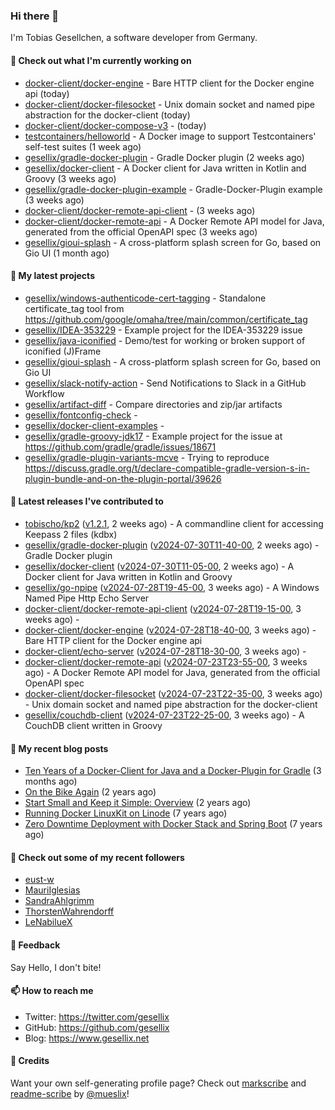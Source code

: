 ### Hi there 👋

I'm Tobias Gesellchen, a software developer from Germany.

#### 👷 Check out what I'm currently working on

- [docker-client/docker-engine](https://github.com/docker-client/docker-engine) - Bare HTTP client for the Docker engine api (today)
- [docker-client/docker-filesocket](https://github.com/docker-client/docker-filesocket) - Unix domain socket and named pipe abstraction for the docker-client (today)
- [docker-client/docker-compose-v3](https://github.com/docker-client/docker-compose-v3) -  (today)
- [testcontainers/helloworld](https://github.com/testcontainers/helloworld) - A Docker image to support Testcontainers&#39; self-test suites (1 week ago)
- [gesellix/gradle-docker-plugin](https://github.com/gesellix/gradle-docker-plugin) - Gradle Docker plugin (2 weeks ago)
- [gesellix/docker-client](https://github.com/gesellix/docker-client) - A Docker client for Java written in Kotlin and Groovy (3 weeks ago)
- [gesellix/gradle-docker-plugin-example](https://github.com/gesellix/gradle-docker-plugin-example) - Gradle-Docker-Plugin example (3 weeks ago)
- [docker-client/docker-remote-api-client](https://github.com/docker-client/docker-remote-api-client) -  (3 weeks ago)
- [docker-client/docker-remote-api](https://github.com/docker-client/docker-remote-api) - A Docker Remote API model for Java, generated from the official OpenAPI spec (3 weeks ago)
- [gesellix/gioui-splash](https://github.com/gesellix/gioui-splash) - A cross-platform splash screen for Go, based on Gio UI (1 month ago)

#### 🌱 My latest projects

- [gesellix/windows-authenticode-cert-tagging](https://github.com/gesellix/windows-authenticode-cert-tagging) - Standalone certificate_tag tool from https://github.com/google/omaha/tree/main/common/certificate_tag
- [gesellix/IDEA-353229](https://github.com/gesellix/IDEA-353229) - Example project for the IDEA-353229 issue
- [gesellix/java-iconified](https://github.com/gesellix/java-iconified) - Demo/test for working or broken support of iconified (J)Frame
- [gesellix/gioui-splash](https://github.com/gesellix/gioui-splash) - A cross-platform splash screen for Go, based on Gio UI
- [gesellix/slack-notify-action](https://github.com/gesellix/slack-notify-action) - Send Notifications to Slack in a GitHub Workflow
- [gesellix/artifact-diff](https://github.com/gesellix/artifact-diff) - Compare directories and zip/jar artifacts
- [gesellix/fontconfig-check](https://github.com/gesellix/fontconfig-check) - 
- [gesellix/docker-client-examples](https://github.com/gesellix/docker-client-examples) - 
- [gesellix/gradle-groovy-jdk17](https://github.com/gesellix/gradle-groovy-jdk17) - Example project for the issue at https://github.com/gradle/gradle/issues/18671
- [gesellix/gradle-plugin-variants-mcve](https://github.com/gesellix/gradle-plugin-variants-mcve) - Trying to reproduce https://discuss.gradle.org/t/declare-compatible-gradle-version-s-in-plugin-bundle-and-on-the-plugin-portal/39626

#### 🔭 Latest releases I've contributed to

- [tobischo/kp2](https://github.com/tobischo/kp2) ([v1.2.1](https://github.com/tobischo/kp2/releases/tag/v1.2.1), 2 weeks ago) - A commandline client for accessing Keepass 2 files (kdbx)
- [gesellix/gradle-docker-plugin](https://github.com/gesellix/gradle-docker-plugin) ([v2024-07-30T11-40-00](https://github.com/gesellix/gradle-docker-plugin/releases/tag/v2024-07-30T11-40-00), 2 weeks ago) - Gradle Docker plugin
- [gesellix/docker-client](https://github.com/gesellix/docker-client) ([v2024-07-30T11-05-00](https://github.com/gesellix/docker-client/releases/tag/v2024-07-30T11-05-00), 2 weeks ago) - A Docker client for Java written in Kotlin and Groovy
- [gesellix/go-npipe](https://github.com/gesellix/go-npipe) ([v2024-07-28T19-45-00](https://github.com/gesellix/go-npipe/releases/tag/v2024-07-28T19-45-00), 3 weeks ago) - A Windows Named Pipe Http Echo Server
- [docker-client/docker-remote-api-client](https://github.com/docker-client/docker-remote-api-client) ([v2024-07-28T19-15-00](https://github.com/docker-client/docker-remote-api-client/releases/tag/v2024-07-28T19-15-00), 3 weeks ago) - 
- [docker-client/docker-engine](https://github.com/docker-client/docker-engine) ([v2024-07-28T18-40-00](https://github.com/docker-client/docker-engine/releases/tag/v2024-07-28T18-40-00), 3 weeks ago) - Bare HTTP client for the Docker engine api
- [docker-client/echo-server](https://github.com/docker-client/echo-server) ([v2024-07-28T18-30-00](https://github.com/docker-client/echo-server/releases/tag/v2024-07-28T18-30-00), 3 weeks ago) - 
- [docker-client/docker-remote-api](https://github.com/docker-client/docker-remote-api) ([v2024-07-23T23-55-00](https://github.com/docker-client/docker-remote-api/releases/tag/v2024-07-23T23-55-00), 3 weeks ago) - A Docker Remote API model for Java, generated from the official OpenAPI spec
- [docker-client/docker-filesocket](https://github.com/docker-client/docker-filesocket) ([v2024-07-23T22-35-00](https://github.com/docker-client/docker-filesocket/releases/tag/v2024-07-23T22-35-00), 3 weeks ago) - Unix domain socket and named pipe abstraction for the docker-client
- [gesellix/couchdb-client](https://github.com/gesellix/couchdb-client) ([v2024-07-23T22-25-00](https://github.com/gesellix/couchdb-client/releases/tag/v2024-07-23T22-25-00), 3 weeks ago) - A CouchDB client written in Groovy

#### 📜 My recent blog posts

- [Ten Years of a Docker-Client for Java and a Docker-Plugin for Gradle](https://www.gesellix.net/posts/ten-years-docker-client-and-gradle-plugin/) (3 months ago)
- [On the Bike Again](https://www.gesellix.net/posts/on-the-bike-again/) (2 years ago)
- [Start Small and Keep it Simple: Overview](https://www.gesellix.net/posts/start-small-keep-it-simple--overview/) (2 years ago)
- [Running Docker LinuxKit on Linode](https://www.gesellix.net/posts/running-docker-linuxkit-on-linode/) (7 years ago)
- [Zero Downtime Deployment with Docker Stack and Spring Boot](https://www.gesellix.net/posts/zero-downtime-deployment-with-docker-stack-and-spring-boot/) (7 years ago)



#### 👯 Check out some of my recent followers

- [eust-w](https://github.com/eust-w)
- [MauriIglesias](https://github.com/MauriIglesias)
- [SandraAhlgrimm](https://github.com/SandraAhlgrimm)
- [ThorstenWahrendorff](https://github.com/ThorstenWahrendorff)
- [LeNabilueX](https://github.com/LeNabilueX)

#### 💬 Feedback

Say Hello, I don't bite!

#### 📫 How to reach me

- Twitter: https://twitter.com/gesellix
- GitHub: https://github.com/gesellix
- Blog: https://www.gesellix.net

#### 🙇 Credits

Want your own self-generating profile page? Check out [markscribe](https://github.com/muesli/markscribe)
and [readme-scribe](https://github.com/muesli/readme-scribe) by [@mueslix](https://twitter.com/mueslix)!
